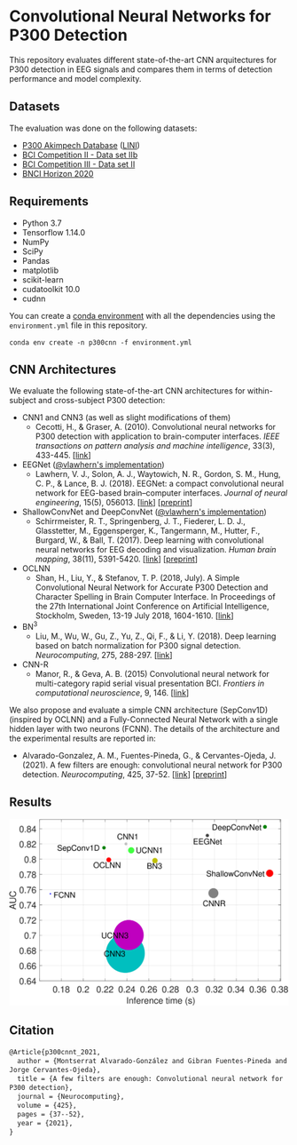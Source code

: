 # Convolutional Neural Networks for P300 Detection
This repository evaluates different state-of-the-art CNN arquitectures for P300 detection in EEG signals and compares them in terms of detection performance and model complexity. 

## Datasets
The evaluation was done on the following datasets:

* [P300 Akimpech Database](https://akimpech.izt.uam.mx/p300db/p300db.html) ([LINI](https://akimpech.izt.uam.mx/))
* [BCI Competition II - Data set IIb](http://www.bbci.de/competition/ii/)
* [BCI Competition III - Data set II](http://www.bbci.de/competition/iii/)
* [BNCI Horizon 2020](http://bnci-horizon-2020.eu/database/data-sets)

## Requirements
* Python 3.7
* Tensorflow 1.14.0
* NumPy
* SciPy
* Pandas
* matplotlib
* scikit-learn
* cudatoolkit 10.0
* cudnn

You can create a [conda environment](https://www.anaconda.com/distribution/) with all the dependencies using the `environment.yml` file in this repository.

```
conda env create -n p300cnn -f environment.yml
```

## CNN Architectures
We evaluate the following state-of-the-art CNN architectures for within-subject and cross-subject P300 detection:

* CNN1 and CNN3 (as well as slight modifications of them)
  + Cecotti, H., & Graser, A. (2010). Convolutional neural networks for P300 detection with application to brain-computer interfaces. _IEEE transactions on pattern analysis and machine intelligence_, 33(3), 433-445. [[link](https://ieeexplore.ieee.org/document/5492691)]
* EEGNet ([@vlawhern's implementation](https://github.com/vlawhern/arl-eegmodels))
  + Lawhern, V. J., Solon, A. J., Waytowich, N. R., Gordon, S. M., Hung, C. P., & Lance, B. J. (2018). EEGNet: a compact convolutional neural network for EEG-based brain–computer interfaces. _Journal of neural engineering_, 15(5), 056013. [[link](https://iopscience.iop.org/article/10.1088/1741-2552/aace8c)] [[preprint](https://arxiv.org/abs/1611.08024)]
* ShallowConvNet and DeepConvNet ([@vlawhern's implementation](https://github.com/vlawhern/arl-eegmodels))
  + Schirrmeister, R. T., Springenberg, J. T., Fiederer, L. D. J., Glasstetter, M., Eggensperger, K., Tangermann, M., Hutter, F., Burgard, W., & Ball, T. (2017). Deep learning with convolutional neural networks for EEG decoding and visualization. _Human brain mapping_, 38(11), 5391-5420. [[link](https://onlinelibrary.wiley.com/doi/full/10.1002/hbm.23730)] [[preprint](https://arxiv.org/abs/1703.05051)]
* OCLNN
  + Shan, H., Liu, Y., & Stefanov, T. P. (2018, July). A Simple Convolutional Neural Network for Accurate P300 Detection and Character Spelling in Brain Computer Interface. In Proceedings of the 27th International Joint Conference on Artificial Intelligence, Stockholm, Sweden, 13-19 July 2018, 1604-1610. [[link](https://www.ijcai.org/Proceedings/2018/222)]
* BN<sup>3</sup>
  + Liu, M., Wu, W., Gu, Z., Yu, Z., Qi, F., & Li, Y. (2018). Deep learning based on batch normalization for P300 signal detection. _Neurocomputing_, 275, 288-297. [[link](https://www.sciencedirect.com/science/article/abs/pii/S0925231217314601)]
* CNN-R
  + Manor, R., & Geva, A. B. (2015) Convolutional neural network for multi-category rapid serial visual presentation BCI. _Frontiers in computational neuroscience_, 9, 146. [[link](https://www.frontiersin.org/articles/10.3389/fncom.2015.00146/full)]

We also propose and evaluate a simple CNN architecture (SepConv1D) (inspired by OCLNN) and a Fully-Connected Neural Network with a single hidden layer with two neurons (FCNN). The details of the architecture and the experimental results are reported in:
  + Alvarado-Gonzalez, A. M., Fuentes-Pineda, G., & Cervantes-Ojeda, J. (2021). A few filters are enough: convolutional neural network for P300 detection. _Neurocomputing_, 425, 37-52. [[link](https://www.sciencedirect.com/science/article/abs/pii/S0925231220317173)] [[preprint](https://arxiv.org/abs/1909.06970)]

## Results 
![alt text](figs/inference_time_auc.svg "Inference time vs AUC")

## Citation
```
@Article{p300cnnt_2021,
  author = {Montserrat Alvarado-González and Gibran Fuentes-Pineda and Jorge Cervantes-Ojeda},
  title = {A few filters are enough: Convolutional neural network for P300 detection},
  journal = {Neurocomputing},
  volume = {425},
  pages = {37--52},
  year = {2021},
}
```